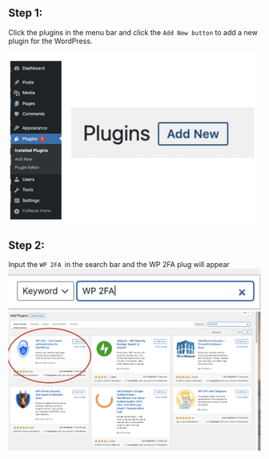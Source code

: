 
## **Step 1:** 
Click the plugins in the menu bar and click the ```Add New button``` to add a new plugin for the WordPress.

![Katacoda Logo](./assets/2FA_WordpressLeftBar.png)

## **Step 2:**
Input the ```WP 2FA ```in the search bar and the WP 2FA plug will appear
![Katacoda Logo](./assets/Searching.png)
![Katacoda Logo](./assets/AfterSearch.png)
